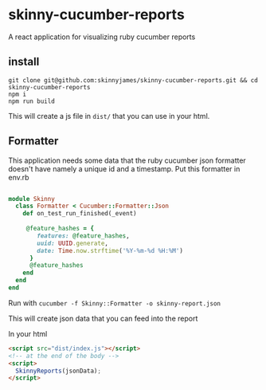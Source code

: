 # skinny-cucumber-reports

A react application for visualizing ruby cucumber reports

## install
```
git clone git@github.com:skinnyjames/skinny-cucumber-reports.git && cd skinny-cucumber-reports
npm i
npm run build
```
This will create a js file in `dist/` that you can use in your html.

## Formatter

This application needs some data that the ruby cucumber json formatter doesn't have
namely a unique id and a timestamp.  Put this formatter in env.rb

```ruby

module Skinny
  class Formatter < Cucumber::Formatter::Json
    def on_test_run_finished(_event)
    
     @feature_hashes = {
        features: @feature_hashes,
        uuid: UUID.generate,
        date: Time.now.strftime('%Y-%m-%d %H:%M')
      }
      @feature_hashes
    end
  end
end
```
Run with `cucumber -f Skinny::Formatter -o skinny-report.json`

This will create json data that you can feed into the report

In your html
```html
<script src="dist/index.js"></script>
<!-- at the end of the body -->
<script>
  SkinnyReports(jsonData);
</script>
```
